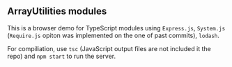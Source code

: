 ## ArrayUtilities modules

This is a browser demo for TypeScript modules using `Express.js`, `System.js` (`Require.js` opiton was implemented on the one of past commits), `lodash`.

For compiliation, use `tsc` (JavaScript output files are not included it the repo) and `npm start` to run the server.






